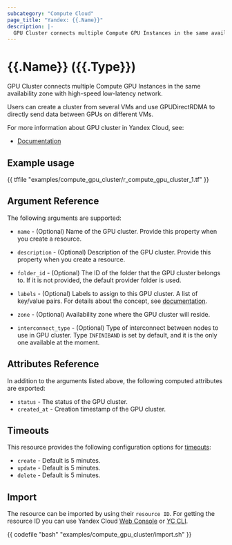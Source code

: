 ```yaml
---
subcategory: "Compute Cloud"
page_title: "Yandex: {{.Name}}"
description: |-
  GPU Cluster connects multiple Compute GPU Instances in the same availability zone with high-speed low-latency network.
---
```


# {{.Name}} ({{.Type}})

GPU Cluster connects multiple Compute GPU Instances in the same availability zone with high-speed low-latency network.

Users can create a cluster from several VMs and use GPUDirectRDMA to directly send data between GPUs on different VMs.

For more information about GPU cluster in Yandex Cloud, see:

* [Documentation](https://yandex.cloud/docs/compute/concepts/gpu_cluster)

## Example usage

{{ tffile "examples/compute_gpu_cluster/r_compute_gpu_cluster_1.tf" }}

## Argument Reference

The following arguments are supported:

* `name` - (Optional) Name of the GPU cluster. Provide this property when you create a resource.

* `description` - (Optional) Description of the GPU cluster. Provide this property when you create a resource.

* `folder_id` - (Optional) The ID of the folder that the GPU cluster belongs to. If it is not provided, the default provider folder is used.

* `labels` - (Optional) Labels to assign to this GPU cluster. A list of key/value pairs. For details about the concept, see [documentation](https://yandex.cloud/docs/overview/concepts/services#labels).

* `zone` - (Optional) Availability zone where the GPU cluster will reside.

* `interconnect_type` - (Optional) Type of interconnect between nodes to use in GPU cluster. Type `INFINIBAND` is set by default, and it is the only one available at the moment.

## Attributes Reference

In addition to the arguments listed above, the following computed attributes are exported:

* `status` - The status of the GPU cluster.
* `created_at` - Creation timestamp of the GPU cluster.

## Timeouts

This resource provides the following configuration options for [timeouts](https://www.terraform.io/docs/language/resources/syntax.html#operation-timeouts):

- `create` - Default is 5 minutes.
- `update` - Default is 5 minutes.
- `delete` - Default is 5 minutes.

## Import

The resource can be imported by using their `resource ID`. For getting the resource ID you can use Yandex Cloud [Web Console](https://console.yandex.cloud) or [YC CLI](https://yandex.cloud/docs/cli/quickstart).

{{ codefile "bash" "examples/compute_gpu_cluster/import.sh" }}
